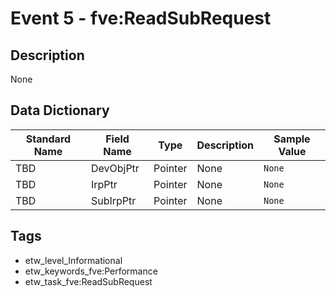 # Event 5 - fve:ReadSubRequest

## Description
None

## Data Dictionary
|Standard Name|Field Name|Type|Description|Sample Value|
|---|---|---|---|---|
|TBD|DevObjPtr|Pointer|None|`None`|
|TBD|IrpPtr|Pointer|None|`None`|
|TBD|SubIrpPtr|Pointer|None|`None`|

## Tags
* etw_level_Informational
* etw_keywords_fve:Performance
* etw_task_fve:ReadSubRequest
